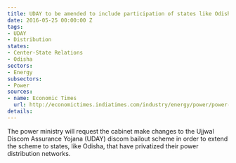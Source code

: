 ```yaml
---
title: UDAY to be amended to include participation of states like Odisha
date: 2016-05-25 00:00:00 Z
tags:
- UDAY
- Distribution
states:
- Center-State Relations
- Odisha
sectors:
- Energy
subsectors:
- Power
sources:
- name: Economic Times
  url: http://economictimes.indiatimes.com/industry/energy/power/power-ministry-to-tweak-uday-scheme-piyush-goyal/articleshow/52362835.cms
details: 
---
```


The power ministry will request the cabinet make changes to the Ujjwal Discom Assurance Yojana (UDAY) discom bailout scheme in order to extend the scheme to states, like Odisha, that have privatized their power distribution networks.
